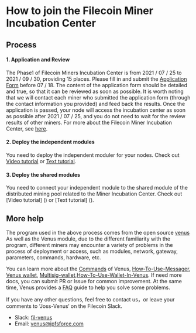 
# How to join the Filecoin Miner Incubation Center

## Process

#### 1. Application and Review

The Phase1 of Filecoin Miners Incubation Center is from 2021 / 07 / 25 to 2021 / 09 / 30, providing 15 places. Please fill in and submit the [Application Form](http://venusteam.mikecrm.com/1lmpQtj) before 07 / 18. The content of the application form should be detailed and true, so that it can be reviewed as soon as possible. It is worth noting that we will contact each miner who submitted the application form (through the contact information you provided) and feed back the results. Once the application is passed, your node will access the incubation center as soon as possible after 2021 / 07 / 25, and you do not need to wait for the review results of other miners. For more about the Filecoin Miner Incubation Center, see [here]((./README.md)).

#### 2. Deploy the independent modules

You need to deploy the independent moduler for your nodes. Check out [Video tutorial]() or [Text tutorial]().

#### 3. Deploy the shared modules
You need to connect your independent module to the shared module of the distributed mining pool related to the Miner Incubation Center. Check out [Video tutorial] () or [Text tutorial] ().

## More help
The program used in the above process comes from the open source [venus](https://github.com/filecoin-project/venus/releases) As well as the Venus module, due to the different familiarity with the program, different miners may encounter a variety of problems in the process of deployment or access, such as modules, network, gateway, parameters, commands, hardware, etc.

You can learn more about the [Commands](https://github.com/filecoin-project/venus-docs/blob/master/docs/Commands.md) of Venus, [How-To-Use-Messager](https://github.com/filecoin-project/venus-docs/blob/master/docs/How-To-Use-Messager.md), [Venus wallet](https://github.com/filecoin-project/venus-docs/blob/master/docs/Venus%20wallet.md), [Multisig-wallet](https://github.com/filecoin-project/venus-docs/blob/master/docs/Multisig-wallet.md),[How-To-Use-Wallet-In-Venus](https://github.com/filecoin-project/venus-docs/blob/master/docs/How-To-Use-Wallet-In-Venus.md). If need more docs, you can submit PR or Issue for common improvement. At the same time, Venus provides a [FAQ](https://github.com/filecoin-project/venus-docs/blob/master/docs/Troubleshooting-%26-FAQ.md) guide to help you solve some problems.

If you have any other questions, feel free to contact us，or leave your comments to ’Joss-Venus‘ on the Filecoin Slack.

- Slack: [fil-venus](https://filecoinproject.slack.com/archives/CEHHJNJS3)
- Email: [venus@ipfsforce.com](venus@ipfsforce.com)
